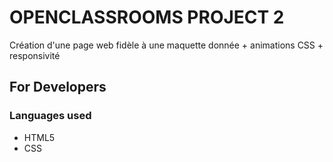 # OPENCLASSROOMS PROJECT 2

Création d'une page web fidèle à une maquette donnée + animations CSS + responsivité

## For Developers

### Languages used

* HTML5
* CSS

